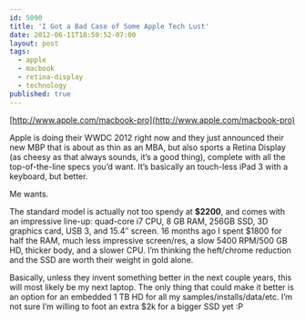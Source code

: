 ```yaml
---
id: 5090
title: 'I Got a Bad Case of Some Apple Tech Lust'
date: 2012-06-11T10:59:52-07:00
layout: post
tags:
  - apple
  - macbook
  - retina-display
  - technology
published: true
---
```

[http://www.apple.com/macbook-pro](http://www.apple.com/macbook-pro)

Apple is doing their WWDC 2012 right now and they just announced their new MBP that is about as thin as an MBA, but also sports a Retina Display (as cheesy as that always sounds, it&#8217;s a good thing), complete with all the top-of-the-line specs you&#8217;d want. It&#8217;s basically an touch-less iPad 3 with a keyboard, but better.

Me wants.

<!--more-->

The standard model is actually not too spendy at **$2200**, and comes with an impressive line-up: quad-core i7 CPU, 8 GB RAM, 256GB SSD, 3D graphics card, USB 3, and 15.4&#8243; screen. 16 months ago I spent $1800 for half the RAM, much less impressive screen/res, a slow 5400 RPM/500 GB HD, thicker body, and a slower CPU. I&#8217;m thinking the heft/chrome reduction and the SSD are worth their weight in gold alone.

Basically, unless they invent something better in the next couple years, this will most likely be my next laptop. The only thing that could make it better is an option for an embedded 1 TB HD for all my samples/installs/data/etc. I&#8217;m not sure I&#8217;m willing to foot an extra $2k for a bigger SSD yet :P
